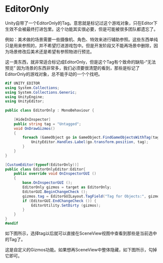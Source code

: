 # EditorOnly

Unity自带了一个EditorOnly的Tag。意思就是标记过这个游戏对象，只在Editor下生效不会被最终打进包里。这个功能其实很必要，但是可能被很多团队都遗忘了。

例如：美术做的场景需要一些摄像机、角色、特效来进行辅助参照。这些东西单纯只是用来参照的，并不希望打进游戏包中。但是开发阶段又不能再场景中删除，因为场景修改后美术还是希望有参照物进行预览。

这一类东西，就非常适合标记成EditorOnly，但是这个Tag有个致命的缺陷-“无法预览”  因为场景的东西非常多，我们必须要很清楚的看到，那些是标记了EditorOnly的游戏对象，总不能手动的一个个找吧。

```c#
#if UNITY_EDITOR
using System.Collections;
using System.Collections.Generic;
using UnityEngine;
using UnityEditor;
 
public class EditorOnly : MonoBehaviour {
 
	[HideInInspector]
	public string tag = "Untagged";
	void OnDrawGizmos() 
	{
		foreach (GameObject go in GameObject.FindGameObjectsWithTag(tag)) {
			UnityEditor.Handles.Label(go.transform.position, tag);
		}
	}
}
 
[CustomEditor(typeof(EditorOnly))]
public class EditorOnlyEditor:Editor{
	public override void OnInspectorGUI ()
	{
		base.OnInspectorGUI ();
		EditorOnly gizmos = target as EditorOnly;
		EditorGUI.BeginChangeCheck ();
		gizmos.tag = EditorGUILayout.TagField("Tag for Objects:", gizmos.tag);
		if (EditorGUI.EndChangeCheck ()) {
			EditorUtility.SetDirty (gizmos);
		}
	}
}
#endif
```

如下图所示，选择tag以后就可以直接在SceneView视图中查看到那些是当前选中的Tag了。



这是自定义的Gizmos功能。如果想再SceneView中整体隐藏，如下图所示，勾掉它即可。

